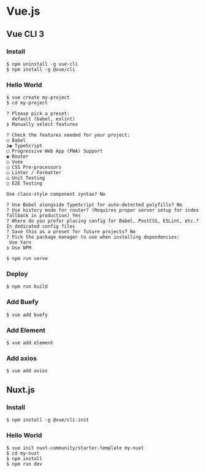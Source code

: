 # Vue.js

## Vue CLI 3

### Install
```shell-session
$ npm uninstall -g vue-cli
$ npm install -g @vue/cli
```

### Hello World
```shell-session
$ vue create my-project
$ cd my-project

? Please pick a preset:
  default (babel, eslint)
❯ Manually select features

? Check the features needed for your project:
◯ Babel
❯◉ TypeScript
◯ Progressive Web App (PWA) Support
◉ Router
◯ Vuex
◯ CSS Pre-processors
◯ Linter / Formatter
◯ Unit Testing
◯ E2E Testing

Use class-style component syntax? No

? Use Babel alongside TypeScript for auto-detected polyfills? No
? Use history mode for router? (Requires proper server setup for index fallback in production) Yes
? Where do you prefer placing config for Babel, PostCSS, ESLint, etc.? In dedicated config files
? Save this as a preset for future projects? No
? Pick the package manager to use when installing dependencies:
 Use Yarn
❯ Use NPM

$ npm run serve
```

### Deploy
```shell-session
$ npm run build
```

### Add Buefy
```shell-session
$ vue add buefy
```

### Add Element
```shell-session
$ vue add element
```

### Add axios
```shell-session
$ vue add axios
```

## Nuxt.js

### Install
```shell-session
$ npm install -g @vue/cli-init
```

### Hello World
```shell-session
$ vue init nuxt-community/starter-template my-nuxt
$ cd my-nuxt
$ npm install
$ npm run dev
```

